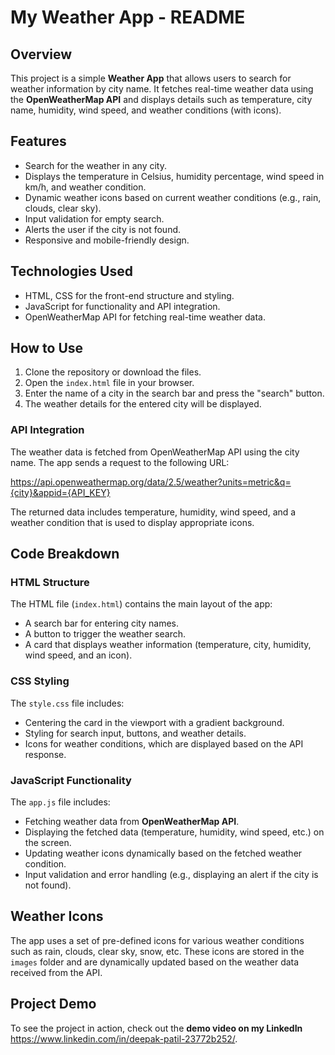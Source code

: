 # My Weather App - README

## Overview
This project is a simple **Weather App** that allows users to search for weather information by city name. It fetches real-time weather data using the **OpenWeatherMap API** and displays details such as temperature, city name, humidity, wind speed, and weather conditions (with icons).

## Features
- Search for the weather in any city.
- Displays the temperature in Celsius, humidity percentage, wind speed in km/h, and weather condition.
- Dynamic weather icons based on current weather conditions (e.g., rain, clouds, clear sky).
- Input validation for empty search.
- Alerts the user if the city is not found.
- Responsive and mobile-friendly design.

## Technologies Used
- HTML, CSS for the front-end structure and styling.
- JavaScript for functionality and API integration.
- OpenWeatherMap API for fetching real-time weather data.

## How to Use
1. Clone the repository or download the files.
2. Open the `index.html` file in your browser.
3. Enter the name of a city in the search bar and press the "search" button.
4. The weather details for the entered city will be displayed.

### API Integration
The weather data is fetched from OpenWeatherMap API using the city name. The app sends a request to the following URL:

https://api.openweathermap.org/data/2.5/weather?units=metric&q={city}&appid={API_KEY}

The returned data includes temperature, humidity, wind speed, and a weather condition that is used to display appropriate icons.

## Code Breakdown

### HTML Structure
The HTML file (`index.html`) contains the main layout of the app:
- A search bar for entering city names.
- A button to trigger the weather search.
- A card that displays weather information (temperature, city, humidity, wind speed, and an icon).

### CSS Styling
The `style.css` file includes:
- Centering the card in the viewport with a gradient background.
- Styling for search input, buttons, and weather details.
- Icons for weather conditions, which are displayed based on the API response.

### JavaScript Functionality
The `app.js` file includes:
- Fetching weather data from **OpenWeatherMap API**.
- Displaying the fetched data (temperature, humidity, wind speed, etc.) on the screen.
- Updating weather icons dynamically based on the fetched weather condition.
- Input validation and error handling (e.g., displaying an alert if the city is not found).

## Weather Icons
The app uses a set of pre-defined icons for various weather conditions such as rain, clouds, clear sky, snow, etc. These icons are stored in the `images` folder and are dynamically updated based on the weather data received from the API.

## Project Demo
To see the project in action, check out the **demo video on my LinkedIn** https://www.linkedin.com/in/deepak-patil-23772b252/.